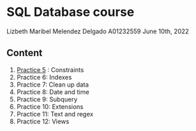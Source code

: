 # SQL Database course
Lizbeth Maribel Melendez Delgado A01232559
June 10th, 2022

## Content
1. [Practice 5]([https://link-url-here.org](https://github.com/marmelendez/sql-practices/blob/main/practice5.sql)) : Constraints 
2. Practice 6: Indexes
3. Practice 7: Clean up data
4. Practice 8: Date and time
5. Practice 9: Subquery
6. Practice 10: Extensions
7. Practice 11: Text and regex
8. Practice 12: Views
